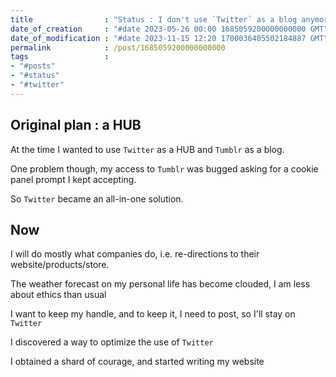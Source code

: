 ```yaml
---
title                : "Status : I don't use `Twitter` as a blog anymore"
date_of_creation     : "#date 2023-05-26 00:00 1685059200000000000 GMT"
date_of_modification : "#date 2023-11-15 12:20 1700036405502184887 GMT"
permalink            : /post/1685059200000000000
tags                 : 
- "#posts"
- "#status"
- "#twitter"
---
```



## Original plan : a HUB

At the time I wanted to use `Twitter` as a HUB and `Tumblr` as a blog.
 
One problem though, my access to `Tumblr` was bugged asking for a cookie panel prompt I kept accepting.

So `Twitter` became an all-in-one solution.

## Now

I will do mostly what companies do, i.e. re-directions to their website/products/store.

The weather forecast on my personal life has become clouded, I am less about ethics than usual

I want to keep my handle, and to keep it, I need to post, so I'll stay on `Twitter`

I discovered a way to optimize the use of `Twitter`

I obtained a shard of courage, and started writing my website



